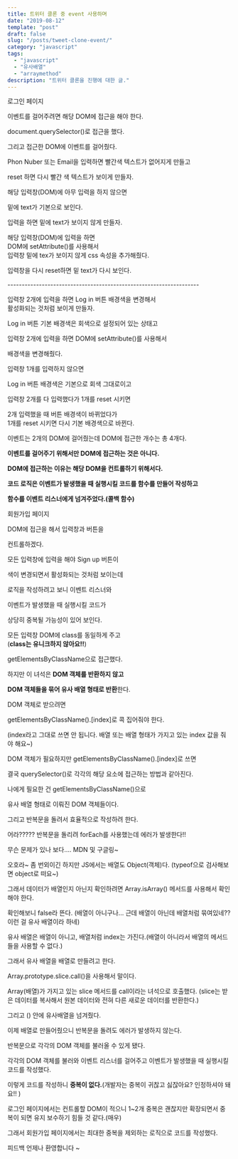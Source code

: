 ```yaml
---
title: 트위터 클론 중 event 사용하며
date: "2019-08-12"
template: "post"
draft: false
slug: "/posts/tweet-clone-event/"
category: "javascript"
tags:
  - "javascript"
  - "유사배열"
  - "arraymethod"
description: "트위터 클론을 진행에 대한 글."
---
```


로그인 페이지

이벤트를 걸어주려면 해당 DOM에 접근을 해야 한다.

document.querySelector()로 접근을 했다.

그리고 접근한 DOM에 이벤트를 걸어줬다.

Phon Nuber 또는 Email을 입력하면 빨간색 텍스트가 없어지게 만들고

reset 하면 다시 빨간 색 텍스트가 보이게 만들자.

해당 입력창(DOM)에 아무 입력을 하지 않으면

밑에 text가 기본으로 보인다.

입력을 하면 밑에 text가 보이지 않게 만들자.

해당 입력창(DOM)에 입력을 하면   
DOM에 setAttribute()를 사용해서  
입력창 밑에 tex가 보이지 않게 css 속성을 추가해줬다.

입력창을 다시 reset하면 밑 text가 다시 보인다.

\-------------------------------------------------------------------

입력창 2개에 입력을 하면 Log in 버튼 배경색을 변경해서  
활성화되는 것처럼 보이게 만들자.

Log in 버튼 기본 배경색은 회색으로 설정되어 있는 상태고

입력창 2개에 입력을 하면 DOM에 setAttribute()를 사용해서

배경색을 변경해줬다.

입력창 1개를 입력하지 않으면

Log in 버튼 배경색은 기본으로 회색 그대로이고

입력창 2개를 다 입력했다가 1개를 reset 시키면

2개 입력했을 때 버튼 배경색이 바뀌었다가  
1개를 reset 시키면 다시 기본 배경색으로 바뀐다.

이벤트는 2개의 DOM에 걸어줬는데 DOM에 접근한 개수는 총 4개다.

**이벤트를 걸어주기 위해서만 DOM에 접근하는 것은 아니다.**

**DOM에 접근하는 이유는 해당 DOM을 컨트롤하기 위해서다.**

**코드 로직은 이벤트가 발생했을 때 실행시킬 코드를 함수를 만들어 작성하고**

**함수를 이벤트 리스너에게 넘겨주었다.(콜백 함수)**

회원가입 페이지

DOM에 접근을 해서 입력창과 버튼을

컨트롤하겠다.

모든 입력창에 입력을 해야 Sign up 버튼이

색이 변경되면서 활성화되는 것처럼 보이는데

로직을 작성하려고 보니 이벤트 리스너와

이벤트가 발생했을 때 실행시킬 코드가

상당히 중복될 가능성이 있어 보인다.

모든 입력창 DOM에 class를 동일하게 주고   
(**class는 유니크하지 않아요!!**)

getElementsByClassName으로 접근했다.

하지만 이 녀석은 **DOM 객체를 반환하지 않고**

**DOM 객체들을 묶어 유사 배열 형태로 반환**한다.

DOM 객체로 받으려면

getElementsByClassName().\[index\]로 콕 집어줘야 한다.

(index라고 그대로 쓰면 안 됩니다. 배열 또는 배열 형태가 가지고 있는 index 값을 줘야 해요~)

DOM 객체가 필요하지만 getElementsByClassName().\[index\]로 쓰면

결국 querySelector()로 각각의 해당 요소에 접근하는 방법과 같아진다.

나에게 필요한 건 getElementsByClassName()으로

유사 배열 형태로 이뤄진 DOM 객체들이다.

그리고 반복문을 돌려서 효율적으로 작성하려 한다.

어라????? 반복문을 돌리려 forEach를 사용했는데 에러가 발생한다!!

무슨 문제가 있나 보다.... MDN 및 구글링~

오호라~ 좀 번외이긴 하지만 JS에서는 배열도 Object(객체)다. (typeof으로 검사해보면 object로 떠요~)

그래서 데이터가 배열인지 아닌지 확인하려면 Array.isArray() 메서드를 사용해서 확인해야 한다.

확인해보니 false라 뜬다. (배열이 아니구나... 근데 배열이 아닌데 배열처럼 묶여있네?? 이런 걸 유사 배열이라 하네)

유사 배열은 배열이 아니고, 배열처럼 index는 가진다.(배열이 아니라서 배열의 메서드들을 사용할 수 없다.)

그래서 유사 배열을 배열로 만들려고 한다.

Array.prototype.slice.call()을 사용해서 말이다.

Array(배열)가 가지고 있는 slice 메서드를 call이라는 녀석으로 호출했다. (slice는 받은 데이터를 복사해서 원본 데이터와 전혀 다른 새로운 데이터를 반환한다.)

그리고 () 안에 유사배열을 넘겨줬다.

이제 배열로 만들어줬으니 반복문을 돌려도 에러가 발생하지 않는다.

반복문으로 각각의 DOM 객체를 불러올 수 있게 됐다.

각각의 DOM 객체를 불러와 이벤트 리스너를 걸어주고 이벤트가 발생했을 때 실행시킬 코드를 작성했다.

이렇게 코드를 작성하니 **중복이 없다.**(개발자는 중복이 귀찮고 싫잖아요? 인정하셔야 돼요!! )

로그인 페이지에서는 컨트롤할 DOM이 적으니 1~2개 중복은 괜찮지만 확장되면서 중복이 되면 유지 보수하기 힘들 것 같다.(매우)

그래서 회원가입 페이지에서는 최대한 중복을 제외하는 로직으로 코드를 작성했다.

피드백 언제나 환영합니다 ~
